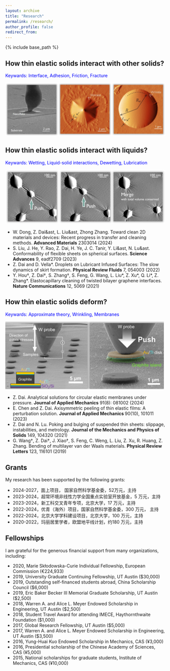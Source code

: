 ```yaml
---
layout: archive
title: "Research"
permalink: /research/
author_profile: false
redirect_from: 
---
```


{% include base_path %}

## How thin elastic solids interact with other solids?
<p style="color:blue;">Keywards: Interface, Adhesion, Friction, Fracture</p>

<img src="/images/Research1.png" width="700"><br>



## How thin elastic solids interact with liquids?
<p style="color:blue;">Keywards: Wetting, Liquid-solid interactions, Dewetting, Lubrication</p>

<img src="/images/Research2.png" width="700"><br>

* W. Dong, Z. Dai&ast, L. Liu&ast, Zhong Zhang. <a href="https://doi.org/10.1002/adma.202303014" style="text-decoration:none;">Toward clean 2D materials and devices: Recent progress in transfer and cleaning methods</a>. <b>Advanced Materials</b> 2303014 (2024)
* S. Liu, J. He, Y. Rao, Z. Dai, H. Ye, J. C. Tanir, Y. Li&ast, N. Lu&ast. <a href="https://doi.org/10.1126/sciadv.adf2709" style="text-decoration:none;">Conformability of flexible sheets on spherical surfaces</a>. <b>Science Advances</b> 9, eadf2709 (2023)
* Z. Dai and D. Vella*. <a href="https://doi.org/10.1103/PhysRevFluids.7.054003" style="text-decoration:none;">Droplets on Lubricant Infused Surfaces: The slow dynamics of skirt formation</a>. <b>Physical Review Fluids</b> 7, 054003 (2022)
* Y. Hou†, Z. Dai†, S. Zhang†, S. Feng, G. Wang, L. Liu*, Z. Xu*, Q. Li*, Z. Zhang*. <a href="https://doi.org/10.1038/s41467-021-25302-2" style="text-decoration:none;">Elastocapillary cleaning of twisted bilayer graphene interfaces</a>. <b>Nature Communications</b> 12, 5069 (2021)




## How thin elastic solids deform?
<p style="color:blue;">Keywards: Approximate theory, Wrinkling, Membranes</p>

<img src="/images/Research3.png" width="500"><br>
* Z. Dai. <a href="https://doi.org/10.1115/1.4065338" style="text-decoration:none;">Analytical solutions for circular elastic membranes under pressure</a>. <b>Journal of Applied Mechanics</b> 91(8): 081002 (2024)
* E. Chen and Z. Dai. <a href="https://doi.org/10.1115/1.4062831" style="text-decoration:none;">Axisymmetric peeling of thin elastic films: A perturbation solution</a>. <b>Journal of Applied Mechanics </b> 90(10), 101011 (2023)
* Z. Dai and N. Lu. <a href="https://doi.org/10.1016/j.jmps.2021.104320" style="text-decoration:none;">Poking and bulging of suspended thin sheets: slippage, instabilities, and metrology</a>. <b>Journal of the Mechanics and Physics of Solids</b> 149, 104320 (2021)
* G. Wang†, Z. Dai†, J. Xiao†, S. Feng, C. Weng, L. Liu, Z. Xu, R. Huang, Z. Zhang. <a href="https://doi.org/10.1103/PhysRevLett.123.116101" style="text-decoration:none;">Bending of multilayer van der Waals materials</a>. <b>Physical Review Letters</b> 123, 116101 (2019)

## Grants
My research has been supported by the following grants:

* 2024-2027，面上项目， 国家自然科学基金委，52万元，主持
* 2023-2024，超常环境非线性力学全国重点实验室开放基金，5 万元，主持
* 2023-2024，新工科交叉青年专项，北京大学，17 万元，主持
* 2022-2024，优青（海外）项目，国家自然科学基金委，300 万元， 主持
* 2022-2024，北京大学学科建设项目，北京大学，100 万元，主持
* 2020-2022，玛丽居里学者，欧盟地平线计划，约180 万元，主持

## Fellowships
I am grateful for the generous financial support from many organizations, including:
* 2020, Marie Skłodowska-Curie Individual Fellowship, European Commission (€224,933)
* 2019, University Graduate Continuing Fellowship, UT Austin ($30,000)
* 2019, Outstanding self-financed students abroad, China Scholarship Council ($6,000)
* 2019, Eric Baker Becker III Memorial Graduate Scholarship, UT Austin ($2,500)
* 2018, Warren A. and Alice L. Meyer Endowed Scholarship in Engineering, UT Austin ($2,500)
* 2018, Student Travel Award for attending IMECE, Haythornthwaite Foundation ($1,000)
* 2017, Global Research Fellowship, UT Austin ($5,000)
* 2017, Warren A. and Alice L. Meyer Endowed Scholarship in Engineering, UT Austin ($3,500)
* 2016, Yung-Huai Kuo Endowed Scholarship in Mechanics, CAS (¥3,000)
* 2016, Presidential scholarship of the Chinese Academy of Sciences, CAS (¥5,000)
* 2015, National scholarships for graduate students, Institute of Mechanics, CAS (¥10,000)
